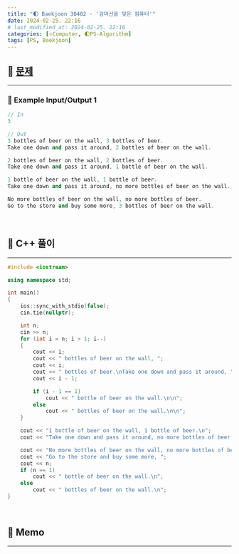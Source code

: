 ```yaml
---
title: "🌓 Baekjoon 30402 - '감마선을 맞은 컴퓨터'"
date: 2024-02-25. 22:16
# last_modified_at: 2024-02-25. 22:16
categories: [⭐Computer, 🌓PS-Algorithm]
tags: [PS, Baekjoon]
---
```


## **💫 [문제](https://www.acmicpc.net/problem/30402)**

---

### **🫧 Example Input/Output 1**

```cpp
// In
3

// Out
3 bottles of beer on the wall, 3 bottles of beer.
Take one down and pass it around, 2 bottles of beer on the wall.

2 bottles of beer on the wall, 2 bottles of beer.
Take one down and pass it around, 1 bottle of beer on the wall.

1 bottle of beer on the wall, 1 bottle of beer.
Take one down and pass it around, no more bottles of beer on the wall.

No more bottles of beer on the wall, no more bottles of beer.
Go to the store and buy some more, 3 bottles of beer on the wall.
```

<br>
<!-- ---- ---- ---- ----  ---- ---- ---- ----  ---- ---- ---- ----  ---- ---- ---- ---- -->

## **💫 C++ 풀이**

---

```cpp
#include <iostream>

using namespace std;

int main()
{
	ios::sync_with_stdio(false);
	cin.tie(nullptr);

	int n;
	cin >> n;
	for (int i = n; i > 1; i--)
	{
		cout << i;
		cout << " bottles of beer on the wall, ";
		cout << i;
		cout << " bottles of beer.\nTake one down and pass it around, ";
		cout << i - 1;

		if (i - 1 == 1)
			cout << " bottle of beer on the wall.\n\n";
		else
			cout << " bottles of beer on the wall.\n\n";
	}

	cout << "1 bottle of beer on the wall, 1 bottle of beer.\n";
	cout << "Take one down and pass it around, no more bottles of beer on the wall.\n\n";

	cout << "No more bottles of beer on the wall, no more bottles of beer.\n";
	cout << "Go to the store and buy some more, ";
	cout << n;
	if (n == 1)
		cout << " bottle of beer on the wall.\n";
	else
		cout << " bottles of beer on the wall.\n";
}
```

<br>
<!-- ---- ---- ---- ----  ---- ---- ---- ----  ---- ---- ---- ----  ---- ---- ---- ---- -->

## **💫 Memo**

---

<br>
<!-- ---- ---- ---- ----  ---- ---- ---- ----  ---- ---- ---- ----  ---- ---- ---- ---- -->
